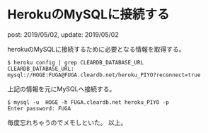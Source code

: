 # HerokuのMySQLに接続する
post: 2019/05/02, update: 2019/05/02

herokuのMySQLに接続するために必要となる情報を取得する。

```bashrc
$ heroku config | grep CLEARDB_DATABASE_URL
CLEARDB_DATABASE_URL:
mysql://HOGE:FUGA@FUGA.cleardb.net/heroku_PIYO?reconnect=true
```

上記の情報を元にMySQLへ接続する。

```bashrc
$ mysql -u  HOGE -h FUGA.cleardb.net heroku_PIYO -p
Enter password: FUGA
```

毎度忘れちゃうのでメモしといた。
以上。
